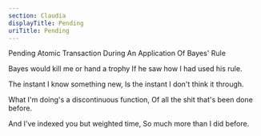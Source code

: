 ```yaml
---
section: Claudia
displayTitle: Pending
uriTitle: Pending
---
```


Pending Atomic Transaction During An Application Of Bayes' Rule

Bayes would kill me or hand a trophy
If he saw how I had used his rule.

The instant I know something new,
Is the instant I don't think it through.

What I'm doing's a discontinuous function,
Of all the shit that's been done before.

And I've indexed you but weighted time,
So much more than I did before.
